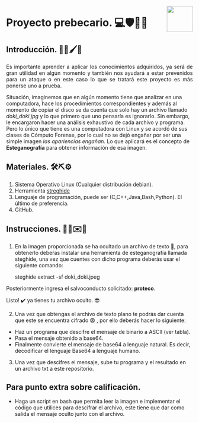 <p>
<img src="https://play-lh.googleusercontent.com/PHjV5b_9bMCgYLn5Cz2Cy2sI7qMZ6iEtP-Mb1tSYzKUI-Mq1Sp0_f5evhmWgAaT81Q" width="70" height="70" align="right"/>
</p>

# Proyecto prebecario. 💻🛡🔐🔎
## Introducción. 📝📄🖌📸
<p align = "justify">
Es importante aprender a aplicar los conocimientos adquiridos, ya  será de gran utilidad en algún momento y también nos ayudará a estar prevenidos para un ataque o en este caso lo que se tratará este proyecto es más ponerse uno a prueba. 

Situación, imaginemos que en algún momento tiene que analizar en una computadora, hace los procedimientos correspondientes y además al momento de copiar el disco se da cuenta que solo hay un archivo llamado *doki_doki.jpg* y lo que primero que uno pensaría es ignorarlo. Sin embargo, le encargaron hacer una análisis exhaustivo de cada archivo y programa. Pero lo único que tiene es una computadora con Linux y se acordó de sus clases de Cómputo Forense, por lo cual no se dejó engañar por ser una simple imagen *las apariencias engañan*. Lo que aplicará es el concepto de **Esteganografía** para obtener información de esa imagen. 
</p>

## Materiales. 🛠⛏⚙️
1. Sistema Operativo Linux (Cualquier distribución debian).
2. Herramienta [streghide](http://steghide.sourceforge.net/documentation/manpage_es.php)
3. Lenguaje de programación, puede ser (C,C++,Java,Bash,Python). El último de preferencia.
4. GitHub.

## Instrucciones. 🧩💾✉️📇
1. En la imagen proporcionada se ha ocultado un archivo de texto 📄, para obtenerlo debeŕas instalar una herramienta de esteganografía llamada steghide, una vez que cuentes con dicho programa deberás usar el siguiente comando:


    steghide extract -sf doki_doki.jpeg


Posteriormente ingresa el salvoconducto solicitado: **proteco**.

Listo! ✔️ ya tienes tu archivo oculto. 😎


2. Una vez que obtengas el archivo de texto plano te podrás dar cuenta que este se encuentra cifrado 😨 , por ello deberás hacer lo siguiente:

 * Haz un programa que descifre el mensaje de binario a ASCII (ver tabla). 
 * Pasa el mensaje obtenido a base64.
 * Finalmente convierte el mensaje de base64 a lenguaje natural. Es decir, decodificar el lenguaje Base64 a lenguaje humano.

3. Una vez que descifres el mensaje, sube tu programa y el resultado en un archivo txt a este repositorio.

## Para punto extra sobre calificación.
 * Haga un script en bash que permita leer la imagen e implementar el código que utilices para descifrar el archivo, este tiene que dar como salida el mensaje oculto junto con el archivo. 
